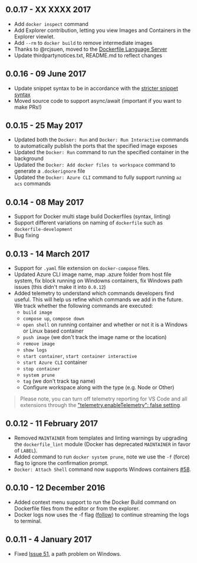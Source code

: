 ## 0.0.17 - XX XXXX 2017

* Add `docker inspect` command
* Add Explorer contribution, letting you view Images and Containers in the Explorer viewlet.
* Add `--rm` to `docker build` to remove intermediate images
* Thanks to @rcjsuen, moved to the [Dockerfile Language Server](https://github.com/rcjsuen/dockerfile-language-server-nodejs) 
* Update thirdpartynotices.txt, README.md to reflect changes

## 0.0.16 - 09 June 2017

* Update snippet syntax to be in accordance with the [stricter snippet syntax](https://code.visualstudio.com/updates/v1_13#_strict-snippets)
* Moved source code to support async/await (important if you want to make PRs!)

## 0.0.15 - 25 May 2017

* Updated both the `Docker: Run` and `Docker: Run Interactive` commands to automatically publish the ports that the specified image exposes
* Updated the `Docker: Run` command to run the specified container in the background
* Updated the `Docker: Add docker files to workspace` command to generate a `.dockerignore` file
* Updated the `Docker: Azure CLI` command to fully support running `az acs` commands

## 0.0.14 - 08 May 2017
* Support for Docker multi stage build Dockerfiles (syntax, linting)
* Support different variations on naming of `dockerfile` such as `dockerfile-development`
* Bug fixing

## 0.0.13 - 14 March 2017
* Support for `.yaml` file extension on `docker-compose` files. 
* Updated Azure CLI image name, map .azure folder from host file system, fix block running on Windowns containers, fix Windows path issues (this didn't make it into `0.0.12`)
* Added telemetry to understand which commands developers find useful. This will help us refine which commands we add in the future. We track whether the following commands are executed:
  * `build image`
  * `compose up`, `compose down`
  * `open shell` on running container and whether or not it is a Windows or Linux based container
  * `push image` (we don't track the image name or the location)
  * `remove image`
  * `show logs`
  * `start container`, `start container interactive`
  * `start Azure CLI` container
  * `stop container`
  * `system prune`
  * `tag` (we don't track tag name)
  * Configure workspace along with the type (e.g. Node or Other)

> Please note, you can turn off telemetry reporting for VS Code and all extensions through the ["telemetry.enableTelemetry": false setting](https://code.visualstudio.com/docs/supporting/faq#_how-to-disable-telemetry-reporting).


## 0.0.12 - 11 February 2017

* Removed `MAINTAINER` from templates and linting warnings by upgrading the `dockerfile_lint` module (Docker has deprecated `MAINTAINER` in favor of `LABEL`).
* Added command to run `docker system prune`, note we use the `-f` (force) flag to ignore the confirmation prompt.
* `Docker: Attach Shell` command now supports Windows containers [#58](https://github.com/microsoft/vscode-docker/pull/58).

## 0.0.10 - 12 December 2016

* Added context menu support to run the Docker Build command on Dockerfile files from the editor or from the explorer.
* Docker logs now uses the -f flag ([follow](https://docs.docker.com/engine/reference/commandline/logs/)) to continue streaming the logs to terminal. 

## 0.0.11 - 4 January 2017

* Fixed [Issue 51](https://github.com/microsoft/vscode-docker/issues/51), a path problem on Windows.